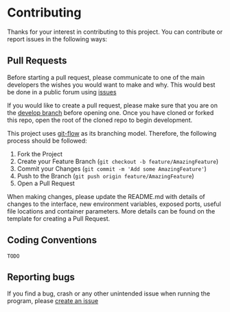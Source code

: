 # Contributing

Thanks for your interest in contributing to this project. You can contribute or report issues in the following ways:

## Pull Requests
Before starting a pull request, please communicate to one of the main developers the wishes you would want to make and why. This would best be done in a public forum using [issues](https://github.com/mdawsonuk/issues)

If you would like to create a pull request, please make sure that you are on the [develop branch](https://github.com/mdawsonuk/tree/develop) before opening one. Once you have cloned or forked this repo, open the root of the cloned repo to begin development.

This project uses [git-flow](https://github.com/nvie/gitflow) as its branching model. Therefore, the following process should be followed:
1. Fork the Project
2. Create your Feature Branch (`git checkout -b feature/AmazingFeature`)
3. Commit your Changes (`git commit -m 'Add some AmazingFeature'`)
4. Push to the Branch (`git push origin feature/AmazingFeature`)
5. Open a Pull Request

When making changes, please update the README.md with details of changes to the interface, new environment variables, exposed ports, useful file locations and container parameters. More details can be found on the template for creating a Pull Request.

## Coding Conventions
`TODO` 

## Reporting bugs
If you find a bug, crash or any other unintended issue when running the program, please [create an issue](https://github.com/mdawsonuk/DiscordExplorer/issues)